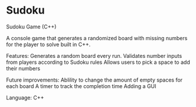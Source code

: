 # Sudoku
Sudoku Game (C++)

A console game that generates a randomized board with missing numbers for the player to solve built in C++.

Features:
Generates a random board every run.
Validates number inputs from players according to Sudoku rules
Allows users to pick a space to add their numbers

Future improvements:
Ablility to change the amount of empty spaces for each board
A timer to track the completion time
Adding a GUI 

Language:
C++
